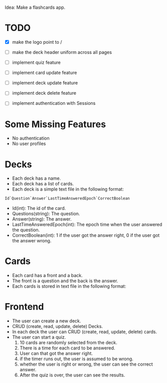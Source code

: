 Idea: Make a flashcards app.

# TODO

- [x] make the logo point to /
- [ ] make the deck header uniform across all pages

- [ ] implement quiz feature
- [ ] implement card update feature

- [ ] implement deck update feature
- [ ] implement deck delete feature

- [ ] implement authentication with Sessions

# Some Missing Features

- No authentication
- No user profiles

# Decks

- Each deck has a name.
- Each deck has a list of cards.
- Each deck is a simple text file in the following format:

```txt
Id`Question`Answer`LastTimeAnsweredEpoch`CorrectBoolean
```

- Id(int): The id of the card.
- Questions(string): The question.
- Answer(string): The answer.
- LastTimeAnsweredEpoch(int): The epoch time when the
user answered the question.
- CorrectBoolean(int): 1 if the user got the answer right, 0 if the user
got the answer wrong.

# Cards

- Each card has a front and a back.
- The front is a question and the back is the answer.
- Each cards is stored in text file in the following format:


# Frontend

- The user can create a new deck.
- CRUD (create, read, update, delete) Decks.
- In each deck the user can CRUD (create, read, update, delete) cards.
- The user can start a quiz.
    1. 10 cards are randomly selected from the deck.
    2. There is a time for each card to be answered.
    3. User can that got the answer right.
    4. if the timer runs out, the user is assumed to be wrong.
    5. whether the user is right or wrong,
    the user can see the correct answer.
    6. After the quiz is over, the user can see the results.
